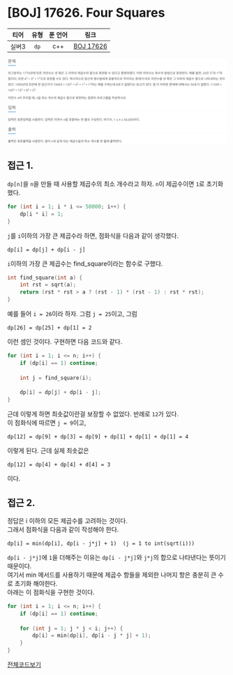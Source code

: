 # [BOJ] 17626. Four Squares
| 티어 | 유형 | 푼 언어 | 링크 |
| :-: | :-: | :-: | :-: |
|실버3|`dp`|c++|[BOJ 17626](https://www.acmicpc.net/problem/17626)|

![alt text](image.png)

## 접근 1.
`dp[n]`을 `n`을 만들 때 사용할 제곱수의 최소 개수라고 하자. `n`이 제곱수이면 `1`로 초기화했다.    
```cpp
for (int i = 1; i * i <= 50000; i++) {
    dp[i * i] = 1;
}
```     
`j`를 `i`이하의 가장 큰 제곱수라 하면, 점화식을 다음과 같이 생각했다.   
```
dp[i] = dp[j] + dp[i - j]
```
`i`이하의 가장 큰 제곱수는 find_square이라는 함수로 구했다.
```cpp
int find_square(int a) {
    int rst = sqrt(a);
    return (rst * rst > a ? (rst - 1) * (rst - 1) : rst * rst);
}
```
예를 들어 `i = 26`이라 하자. 그럼 `j = 25`이고, 그럼 
```
dp[26] = dp[25] + dp[1] = 2
``` 
이런 셈인 것이다. 구현하면 다음 코드와 같다.   
```cpp
for (int i = 1; i <= n; i++) {
    if (dp[i] == 1) continue;

    int j = find_square(i);

    dp[i] = dp[j] + dp[i - j];
}
```
근데 이렇게 하면 최솟값이란걸 보장할 수 없었다. 반례로 `12`가 있다.   
이 점화식에 따르면 `j = 9`이고,    
```
dp[12] = dp[9] + dp[3] = dp[9] + dp[1] + dp[1] + dp[1] = 4
``` 
이렇게 된다. 근데 실제 최솟값은 
```
dp[12] = dp[4] + dp[4] + d[4] = 3
```
이다.


## 접근 2.
정답은 i 이하의 모든 제곱수를 고려하는 것이다.    
그래서 점화식을 다음과 같이 작성해야 한다.
```
dp[i] = min(dp[i], dp[i - j*j] + 1)  (j = 1 to int(sqrt(i)))
```

`dp[i - j*j]`에 `1`을 더해주는 이유는 `dp[i - j*j]`와 `j*j`의 합으로 나타낸다는 뜻이기 때문이다.    
여기서 min 메서드를 사용하기 때문에 제곱수 항들을 제외한 나머지 항은 충분히 큰 수로 초기화 해야한다.   
아래는 이 점화식을 구현한 것이다.
```cpp
for (int i = 1; i <= n; i++) {
    if (dp[i] == 1) continue;

    for (int j = 1; j * j < i; j++) {
        dp[i] = min(dp[i], dp[i - j * j] + 1);
    }
}
```
[전체코드보기](17626.cpp)